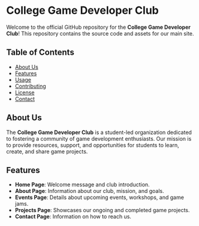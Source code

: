 # College Game Developer Club

Welcome to the official GitHub repository for the **College Game Developer Club**! This repository contains the source code and assets for our main site.

## Table of Contents

- [About Us](#about-us)
- [Features](#features)
- [Usage](#usage)
- [Contributing](#contributing)
- [License](#license)
- [Contact](#contact)

## About Us

The **College Game Developer Club** is a student-led organization dedicated to fostering a community of game development enthusiasts. Our mission is to provide resources, support, and opportunities for students to learn, create, and share game projects.

## Features

- **Home Page**: Welcome message and club introduction.
- **About Page**: Information about our club, mission, and goals.
- **Events Page**: Details about upcoming events, workshops, and game jams.
- **Projects Page**: Showcases our ongoing and completed game projects.
- **Contact Page**: Information on how to reach us.
